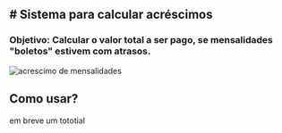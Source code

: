 ## # Sistema para calcular acréscimos
### Objetivo: Calcular o valor total a ser pago, se mensalidades "boletos" estivem com atrasos.
![acrescimo de mensalidades](https://user-images.githubusercontent.com/14083262/42649686-b7d64de2-85e0-11e8-876f-3fa3eae1cc4c.JPG)

## Como usar?
em breve um tototial
